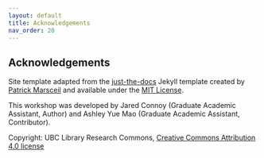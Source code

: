 ```yaml
---
layout: default
title: Acknowledgements
nav_order: 20
---
```

## Acknowledgements

Site template adapted from the [just-the-docs](https://github.com/pmarsceill/just-the-docs) Jekyll template created by [Patrick Marsceil](https://github.com/pmarsceill) and available under the [MIT License](http://opensource.org/licenses/MIT).

This workshop was developed by Jared Connoy (Graduate Academic Assistant, Author) and Ashley Yue Mao (Graduate Academic Assistant, Contributor).

Copyright: UBC Library Research Commons, [Creative Commons Attribution 4.0 license](https://creativecommons.org/licenses/by/4.0/)
